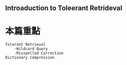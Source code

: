 ## Introaduction to Toleerant Retrideval
# 本篇重點
```Dictionary
Tolerant Retrieval
    -Wildcard Query
    -Misspelled Correction
Dictionary Compression
```